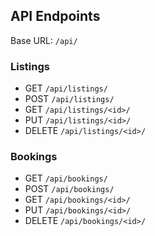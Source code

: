 ## API Endpoints

Base URL: `/api/`

### Listings

- GET `/api/listings/`
- POST `/api/listings/`
- GET `/api/listings/<id>/`
- PUT `/api/listings/<id>/`
- DELETE `/api/listings/<id>/`

### Bookings

- GET `/api/bookings/`
- POST `/api/bookings/`
- GET `/api/bookings/<id>/`
- PUT `/api/bookings/<id>/`
- DELETE `/api/bookings/<id>/`
